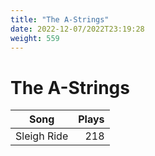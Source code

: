 ```yaml
---
title: "The A-Strings"
date: 2022-12-07/2022T23:19:28
weight: 559
---
```


# The A-Strings

 Song | Plays 
----- | -----:
Sleigh Ride | 218
